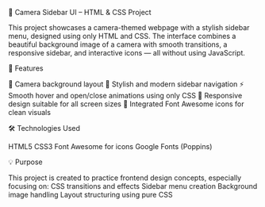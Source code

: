 📸 Camera Sidebar UI – HTML & CSS Project

This project showcases a camera-themed webpage with a stylish sidebar menu, designed using only HTML and CSS. The interface combines a beautiful background image of a camera with smooth transitions, a responsive sidebar, and interactive icons — all without using JavaScript.

🌟 Features

🎥 Camera background layout
🎨 Stylish and modern sidebar navigation
⚡ Smooth hover and open/close animations using only CSS
📱 Responsive design suitable for all screen sizes
🔗 Integrated Font Awesome icons for clean visuals

🛠️ Technologies Used

HTML5
CSS3
Font Awesome for icons
Google Fonts (Poppins)

💡 Purpose

This project is created to practice frontend design concepts, especially focusing on:
CSS transitions and effects
Sidebar menu creation
Background image handling
Layout structuring using pure CSS
